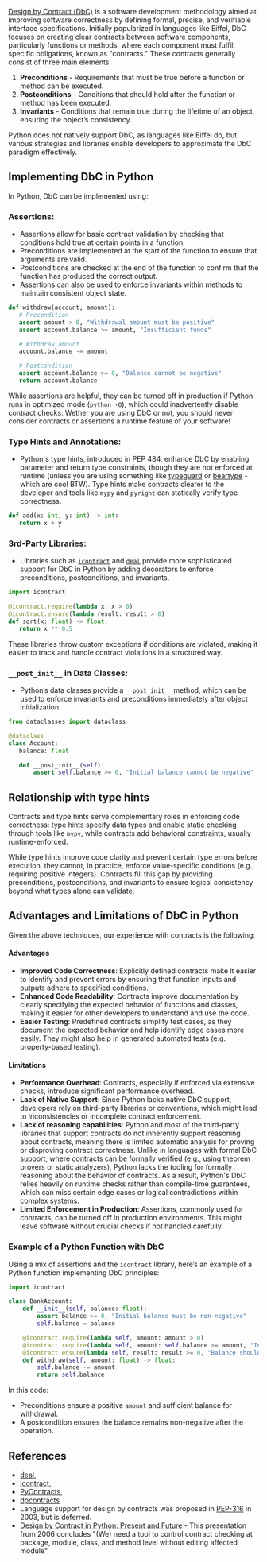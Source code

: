 [Design by Contract (DbC)](https://en.wikipedia.org/wiki/Design_by_contract) is a software development methodology aimed at improving software correctness by defining formal, precise, and verifiable interface specifications. Initially popularized in languages like Eiffel, DbC focuses on creating clear contracts between software components, particularly functions or methods, where each component must fulfill specific obligations, known as "contracts." These contracts generally consist of three main elements:

1. **Preconditions** - Requirements that must be true before a function or method can be executed.
2. **Postconditions** - Conditions that should hold after the function or method has been executed.
3. **Invariants** - Conditions that remain true during the lifetime of an object, ensuring the object’s consistency.

Python does not natively support DbC, as languages like Eiffel do, but various strategies and libraries enable developers to approximate the DbC paradigm effectively.

## Implementing DbC in Python

In Python, DbC can be implemented using:

### Assertions:

- Assertions allow for basic contract validation by checking that conditions hold true at certain points in a function.
- Preconditions are implemented at the start of the function to ensure that arguments are valid.
- Postconditions are checked at the end of the function to confirm that the function has produced the correct output.
- Assertions can also be used to enforce invariants within methods to maintain consistent object state.

```python
def withdraw(account, amount):
   # Precondition
   assert amount > 0, "Withdrawal amount must be positive"
   assert account.balance >= amount, "Insufficient funds"

   # Withdraw amount
   account.balance -= amount

   # Postcondition
   assert account.balance >= 0, "Balance cannot be negative"
   return account.balance
```

While assertions are helpful, they can be turned off in production if Python runs in optimized mode (`python -O`), which could inadvertently disable contract checks. Wether you are using DbC or not, you should never consider contracts or assertions a runtime feature of your software!

### Type Hints and Annotations:

- Python's type hints, introduced in PEP 484, enhance DbC by enabling parameter and return type constraints, though they are not enforced at runtime (unless you are using something like [typeguard](https://github.com/agronholm/typeguard) or [beartype](https://github.com/beartype/beartype) - which are cool BTW). Type hints make contracts clearer to the developer and tools like `mypy` and `pyright` can statically verify type correctness.

```python
def add(x: int, y: int) -> int:
   return x + y
```

### 3rd-Party Libraries:

- Libraries such as [`icontract`](https://pypi.org/project/icontract/) and [`deal`](https://pypi.org/project/deal/) provide more sophisticated support for DbC in Python by adding decorators to enforce preconditions, postconditions, and invariants.

```python
import icontract

@icontract.require(lambda x: x > 0)
@icontract.ensure(lambda result: result > 0)
def sqrt(x: float) -> float:
   return x ** 0.5
```

These libraries throw custom exceptions if conditions are violated, making it easier to track and handle contract violations in a structured way.

### `__post_init__` in Data Classes:

- Python’s data classes provide a `__post_init__` method, which can be used to enforce invariants and preconditions immediately after object initialization.

```python
from dataclasses import dataclass

@dataclass
class Account:
   balance: float

   def __post_init__(self):
       assert self.balance >= 0, "Initial balance cannot be negative"
   ```

## Relationship with type hints

Contracts and type hints serve complementary roles in enforcing code correctness: type hints specify data types and enable static checking through tools like `mypy`, while contracts add behavioral constraints, usually runtime-enforced.

While type hints improve code clarity and prevent certain type errors before execution, they cannot, in practice, enforce value-specific conditions (e.g., requiring positive integers). Contracts fill this gap by providing preconditions, postconditions, and invariants to ensure logical consistency beyond what types alone can validate.

## Advantages and Limitations of DbC in Python

Given the above techniques, our experience with contracts is the following:

#### Advantages
- **Improved Code Correctness**: Explicitly defined contracts make it easier to identify and prevent errors by ensuring that function inputs and outputs adhere to specified conditions.
- **Enhanced Code Readability**: Contracts improve documentation by clearly specifying the expected behavior of functions and classes, making it easier for other developers to understand and use the code.
- **Easier Testing**: Predefined contracts simplify test cases, as they document the expected behavior and help identify edge cases more easily. They might also help in generated automated tests (e.g. property-based testing).

#### Limitations
- **Performance Overhead**: Contracts, especially if enforced via extensive checks, introduce significant performance overhead.
- **Lack of Native Support**: Since Python lacks native DbC support, developers rely on third-party libraries or conventions, which might lead to inconsistencies or incomplete contract enforcement.
- **Lack of reasoning capabilities**: Python and most of the third-party libraries that support contracts do not inherently support reasoning about contracts, meaning there is limited automatic analysis for proving or disproving contract correctness. Unlike in languages with formal DbC support, where contracts can be formally verified (e.g., using theorem provers or static analyzers), Python lacks the tooling for formally reasoning about the behavior of contracts. As a result, Python's DbC relies heavily on runtime checks rather than compile-time guarantees, which can miss certain edge cases or logical contradictions within complex systems.
- **Limited Enforcement in Production**: Assertions, commonly used for contracts, can be turned off in production environments. This might leave software without crucial checks if not handled carefully.

### Example of a Python Function with DbC

Using a mix of assertions and the `icontract` library, here’s an example of a Python function implementing DbC principles:

```python
import icontract

class BankAccount:
    def __init__(self, balance: float):
        assert balance >= 0, "Initial balance must be non-negative"
        self.balance = balance

    @icontract.require(lambda self, amount: amount > 0)
    @icontract.require(lambda self, amount: self.balance >= amount, "Insufficient balance")
    @icontract.ensure(lambda self, result: result >= 0, "Balance should be non-negative")
    def withdraw(self, amount: float) -> float:
        self.balance -= amount
        return self.balance
```

In this code:
- Preconditions ensure a positive `amount` and sufficient balance for withdrawal.
- A postcondition ensures the balance remains non-negative after the operation.

## References

- [deal](https://github.com/life4/deal),
- [icontract](https://pypi.org/project/icontract/),
- [PyContracts](https://pypi.org/project/PyContracts/),
- [dpcontracts](https://pypi.org/project/dpcontracts/)
- Language support for design by contracts was proposed in [PEP-316](https://peps.python.org/pep-0316/) in 2003, but is deferred.
- [Design by Contract in Python: Present and Future](https://indico.cern.ch/event/44/contributions/1942565/attachments/940379/1333607/presentation.pdf) - This presentation from 2006 concludes "(We) need a tool to control contract checking at package, module, class, and method level without editing affected module"
